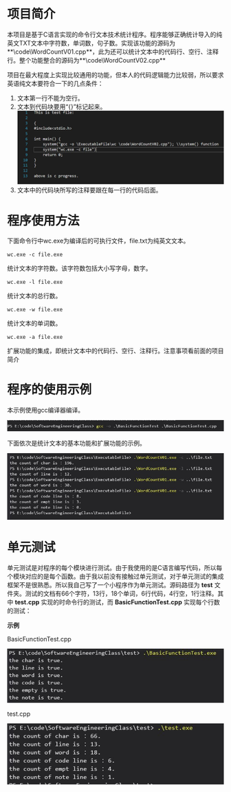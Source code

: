 # 项目简介

本项目是基于C语言实现的命令行文本技术统计程序。程序能够正确统计导入的纯英文TXT文本中字符数，单词数，句子数。实现该功能的源码为**\code\WordCountV01.cpp**，此为还可以统计文本中的代码行、空行、注释行。整个功能整合的源码为**\code\WordCountV02.cpp**

项目在最大程度上实现比较通用的功能，但本人的代码逻辑能力比较弱，所以要求英语纯文本要符合一下的几点条件：

1. 文本第一行不能为空行。
2. 文本到代码块要用“{}”标记起来。
![代码块](screenshot/file.JPG) 
3. 文本中的代码块所写的注释要跟在每一行的代码后面。

# 程序使用方法

下面命令行中wc.exe为编译后的可执行文件，file.txt为纯英文文本。

```
wc.exe -c file.exe
```

统计文本的字符数。该字符数包括大小写字母，数字。

```
wc.exe -l file.exe
```

统计文本的总行数。

```
wc.exe -w file.exe
```

统计文本的单词数。

```
wc.exe -a file.exe
```

扩展功能的集成，即统计文本中的代码行、空行、注释行。注意事项看前面的项目简介

# 程序的使用示例
本示例使用gcc编译器编译。

![compile](screenshot/compile.JPG)

下面依次是统计文本的基本功能和扩展功能的示例。

![Ex](screenshot/Ex.JPG)


# 单元测试
单元测试是对程序的每个模块进行测试。由于我使用的是C语言编写代码，所以每个模块对应的是每个函数。由于我以前没有接触过单元测试，对于单元测试的集成框架不是很熟悉。所以我自己写了一个小程序作为单元测试。源码路径为 **test** 文件夹。测试的文档有66个字符，13行，18个单词，6行代码，4行空，1行注释。其中 **test.cpp** 实现的时命令行的测试，而 **BasicFunctionTest.cpp** 实现每个行数的测试：

**示例**

BasicFunctionTest.cpp

![测试](screenshot/Basic.JPG)

test.cpp

![测试](screenshot/test.JPG)
